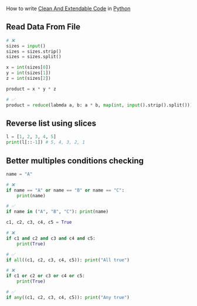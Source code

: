 How to write [Clean And Extendable Code](Clean%20And%20Extendable%20Code.md) in [Python](Python.md)

## Read Data From File
```python
# ❌
sizes = input()
sizes = sizes.strip()
sizes = sizes.split()

x = int(sizes[0])
y = int(sizes[1])
z = int(sizes[2])

product = x * y * z

# ✅
product = reduce(labmda a, b: a * b, map(int, input().strip().split()))
```

## Reverse list using slices
```python
l = [1, 2, 3, 4, 5]
print(l[::-1]) # 5, 4, 3, 2, 1
```

## Better multiples conditions checking
```python
name = "A"

# ❌
if name == "A" or name == "B" or name == "C":
	print(name)

# ✅
if name in ("A", "B", "C"): print(name)

c1, c2, c3, c4, c5 = True

# ❌
if c1 and c2 and c3 and c4 and c5:
	print(True)

# ✅
if all((c1, c2, c3, c4, c5)): print("All true")

# ❌
if c1 or c2 or c3 or c4 or c5:
	print(True)

# ✅
if any((c1, c2, c3, c4, c5)): print("Any true")
```